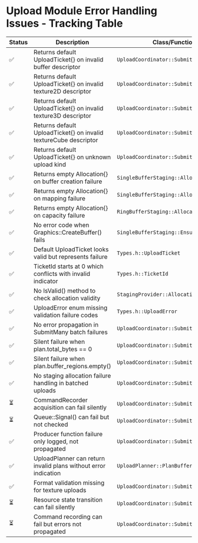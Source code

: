 # Upload Module Error Handling Issues - Tracking Table

| Status | Description | Class/Function |
|--------|-------------|----------------|
| ✅ | Returns default UploadTicket{} on invalid buffer descriptor | `UploadCoordinator::SubmitBuffer()` |
| ✅ | Returns default UploadTicket{} on invalid texture2D descriptor | `UploadCoordinator::SubmitTexture2D()` |
| ✅ | Returns default UploadTicket{} on invalid texture3D descriptor | `UploadCoordinator::SubmitTexture3D()` |
| ✅ | Returns default UploadTicket{} on invalid textureCube descriptor | `UploadCoordinator::SubmitTextureCube()` |
| ✅ | Returns default UploadTicket{} on unknown upload kind | `UploadCoordinator::Submit()` |
| ✅ | Returns empty Allocation{} on buffer creation failure | `SingleBufferStaging::Allocate()` |
| ✅ | Returns empty Allocation{} on mapping failure | `SingleBufferStaging::Allocate()` |
| ✅ | Returns empty Allocation{} on capacity failure | `RingBufferStaging::Allocate()` |
| ✅ | No error code when Graphics::CreateBuffer() fails | `SingleBufferStaging::EnsureCapacity_()` |
| ✅ | Default UploadTicket looks valid but represents failure | `Types.h::UploadTicket` |
| ✅ | TicketId starts at 0 which conflicts with invalid indicator | `Types.h::TicketId` |
| ✅ | No IsValid() method to check allocation validity | `StagingProvider::Allocation` |
| ✅ | UploadError enum missing validation failure codes | `Types.h::UploadError` |
| ✅ | No error propagation in SubmitMany batch failures | `UploadCoordinator::SubmitMany()` |
| ✅ | Silent failure when plan.total_bytes == 0 | `UploadCoordinator::SubmitMany()` |
| ✅ | Silent failure when plan.buffer_regions.empty() | `UploadCoordinator::SubmitMany()` |
| ✅ | No staging allocation failure handling in batched uploads | `UploadCoordinator::SubmitMany()` |
| ⏳ | CommandRecorder acquisition can fail silently | `UploadCoordinator::SubmitBuffer()` |
| ⏳ | Queue::Signal() can fail but not checked | `UploadCoordinator::SubmitBuffer()` |
| ✅ | Producer function failure only logged, not propagated | `UploadCoordinator::SubmitBuffer()` |
| ✅ | UploadPlanner can return invalid plans without error indication | `UploadPlanner::PlanBuffers()` |
| ✅ | Format validation missing for texture uploads | `UploadCoordinator::SubmitTexture2D()` |
| ⏳ | Resource state transition can fail silently | `UploadCoordinator::SubmitBuffer()` |
| ⏳ | Command recording can fail but errors not propagated | `UploadCoordinator::SubmitBuffer()` |
